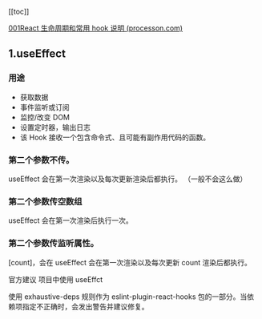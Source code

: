 [[toc]]

[001React 生命周期和常用 hook 说明 (processon.com)](https://www.processon.com/mindmap/631adc475653bb64a8e83878?tutorial=false)

## 1.useEffect

### 用途

- 获取数据
- 事件监听或订阅
- 监控/改变 DOM
- 设置定时器，输出日志
- 该 Hook 接收一个包含命令式、且可能有副作用代码的函数。

### 第二个参数不传。

useEffect 会在第一次渲染以及每次更新渲染后都执行。
（一般不会这么做）

### 第二个参数传空数组

useEffect 会在第一次渲染后执行一次。

### 第二个参数传监听属性。

[count]，会在 useEffect 会在第一次渲染以及每次更新 count 渲染后都执行。

官方建议
项目中使用 useEffct

使用 exhaustive-deps 规则作为 eslint-plugin-react-hooks 包的一部分。当依赖项指定不正确时，会发出警告并建议修复。
